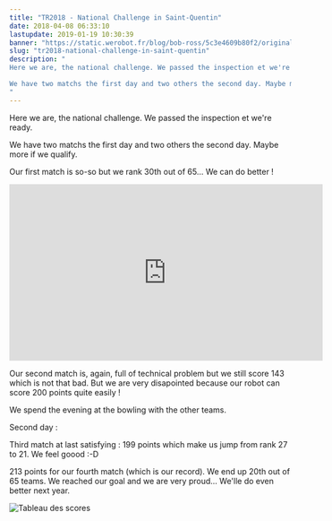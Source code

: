 ```yaml
---
title: "TR2018 - National Challenge in Saint-Quentin"
date: 2018-04-08 06:33:10
lastupdate: 2019-01-19 10:30:39
banner: "https://static.werobot.fr/blog/bob-ross/5c3e4609b80f2/original.jpg"
slug: "tr2018-national-challenge-in-saint-quentin"
description: " 
Here we are, the national challenge. We passed the inspection et we're ready.

We have two matchs the first day and two others the second day. Maybe m
"
---
```

Here we are, the national challenge. We passed the inspection et we're ready.

We have two matchs the first day and two others the second day. Maybe more if we qualify.

Our first match is so-so but we rank 30th out of 65... We can do better !

<iframe width="560" height="315" src="https://www.youtube-nocookie.com/embed/gKvjBPB1Ueg" frameborder="0" allow="accelerometer; autoplay; encrypted-media; gyroscope; picture-in-picture" allowfullscreen></iframe>

Our second match is, again, full of technical problem but we still score 143 which is not that bad.
But we are very disapointed because our robot can score 200 points quite easily !

We spend the evening at the bowling with the other teams.

Second day :

Third match at last satisfying : 199 points which make us jump from rank 27 to 21. We feel goood :-D

213 points for our fourth match (which is our record). We end up 20th out of 65 teams. We reached our goal and we are very proud...
We'lle do even better next year.

![Tableau des scores](https://static.werobot.fr/blog/bob-ross/5c3e460a2fd26/50.jpg "Tableau des scores")
    